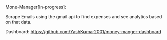 Mone-Manager[In-progress]:

Scrape Emails using the gmail api to find expenses and see analytics based on that data.

Dashboard: https://github.com/YashKumar2001/money-manger-dashboard
